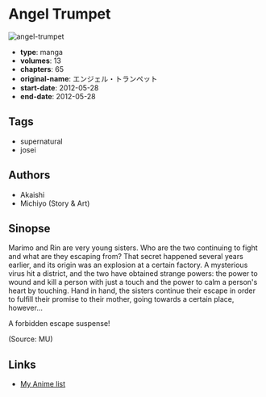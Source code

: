 # Angel Trumpet

![angel-trumpet](https://cdn.myanimelist.net/images/manga/1/116381.jpg)

-   **type**: manga
-   **volumes**: 13
-   **chapters**: 65
-   **original-name**: エンジェル・トランペット
-   **start-date**: 2012-05-28
-   **end-date**: 2012-05-28

## Tags

-   supernatural
-   josei

## Authors

-   Akaishi
-   Michiyo (Story & Art)

## Sinopse

Marimo and Rin are very young sisters. Who are the two continuing to fight and what are they escaping from? That secret happened several years earlier, and its origin was an explosion at a certain factory. A mysterious virus hit a district, and the two have obtained strange powers: the power to wound and kill a person with just a touch and the power to calm a person's heart by touching. Hand in hand, the sisters continue their escape in order to fulfill their promise to their mother, going towards a certain place, however...

A forbidden escape suspense!

(Source: MU)

## Links

-   [My Anime list](https://myanimelist.net/manga/68013/Angel_Trumpet)
